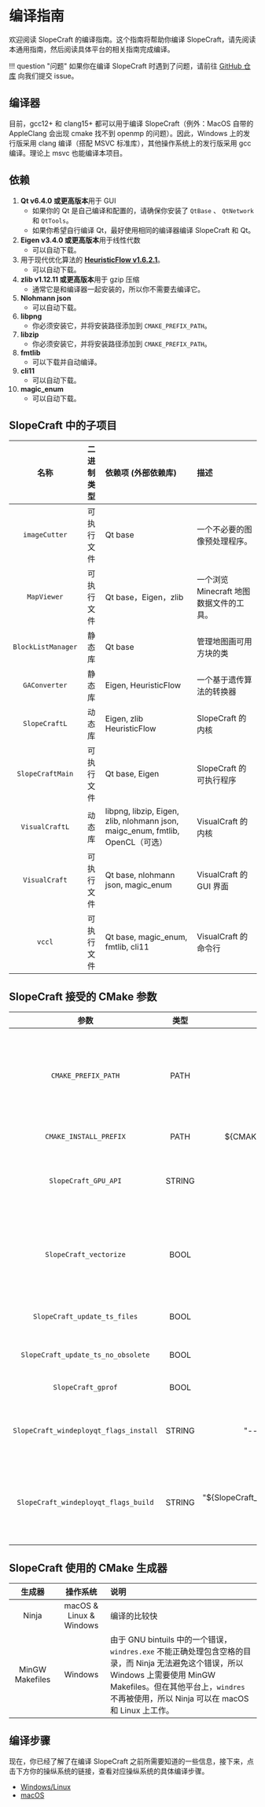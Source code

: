 # 编译指南

欢迎阅读 SlopeCraft 的编译指南。这个指南将帮助你编译 SlopeCraft，请先阅读本通用指南，然后阅读具体平台的相关指南完成编译。

!!! question "问题"
    如果你在编译 SlopeCraft 时遇到了问题，请前往 [GitHub 仓库](https://github.com/SlopeCraft/SlopeCraft/issues) 向我们提交 issue。

## 编译器

目前，gcc12+ 和 clang15+ 都可以用于编译 SlopeCraft（例外：MacOS 自带的 AppleClang 会出现 cmake 找不到 openmp 的问题）。因此，Windows 上的发行版采用 clang 编译（搭配 MSVC 标准库），其他操作系统上的发行版采用 gcc 编译。理论上 msvc 也能编译本项目。

## 依赖

1. **Qt v6.4.0 或更高版本**用于 GUI
    - 如果你的 Qt 是自己编译和配置的，请确保你安装了 `QtBase` 、 `QtNetwork` 和 `QtTools`。
    - 如果你希望自行编译 Qt，最好使用相同的编译器编译 SlopeCraft 和 Qt。
2. **Eigen v3.4.0 或更高版本**用于线性代数
     - 可以自动下载。
3. 用于现代优化算法的 [**HeuristicFlow v1.6.2.1**](https://github.com/ToKiNoBug/HeuristicFlow)。
     - 可以自动下载。
4. **zlib v1.12.11 或更高版本**用于 gzip 压缩
     - 通常它是和编译器一起安装的，所以你不需要去编译它。
5. **Nlohmann json**
     - 可以自动下载。
6. **libpng**
     - 你必须安装它，并将安装路径添加到 `CMAKE_PREFIX_PATH`。
7. **libzip**
     - 你必须安装它，并将安装路径添加到 `CMAKE_PREFIX_PATH`。
8. **fmtlib**
     - 可以下载并自动编译。
9. **cli11**
     - 可以自动下载。
10. **magic_enum**
     - 可以自动下载。

## SlopeCraft 中的子项目

|        名称        | 二进制类型 | 依赖项 (外部依赖库)                                                            | 描述                                    |
| :----------------: | :--------: | :----------------------------------------------------------------------------- | :-------------------------------------- |
|   `imageCutter`    | 可执行文件 | Qt base                                                                        | 一个不必要的图像预处理程序。            |
|    `MapViewer`     | 可执行文件 | Qt base，Eigen，zlib                                                           | 一个浏览 Minecraft 地图数据文件的工具。 |
| `BlockListManager` |   静态库   | Qt base                                                                        | 管理地图画可用方块的类                  |
|   `GAConverter`    |   静态库   | Eigen, HeuristicFlow                                                           | 一个基于遗传算法的转换器                |
|   `SlopeCraftL`    |   动态库   | Eigen, zlib HeuristicFlow                                                      | SlopeCraft 的内核                       |
|  `SlopeCraftMain`  | 可执行文件 | Qt base, Eigen                                                                 | SlopeCraft 的可执行程序                 |
|   `VisualCraftL`   |   动态库   | libpng, libzip, Eigen, zlib, nlohmann json, maigc_enum, fmtlib, OpenCL（可选） | VisualCraft 的内核                      |
|   `VisualCraft`    | 可执行文件 | Qt base, nlohmann json, magic_enum                                             | VisualCraft 的 GUI 界面                 |
|       `vccl`       | 可执行文件 | Qt base, magic_enum, fmtlib, cli11                                             | VisualCraft 的命令行                    |

## SlopeCraft 接受的 CMake 参数

|                  参数                  |  类型  |                      默认值                       | 说明                                                                           |
| :------------------------------------: | :----: | :-----------------------------------------------: | :----------------------------------------------------------------------------- |
|          `CMAKE_PREFIX_PATH`           |  PATH  |                        ""                         | 告诉 cmake 在哪里可以找到 Qt、zlib、libpng、libzip 和 GPU api sdk（如 OpenCL） |
|         `CMAKE_INSTALL_PREFIX`         |  PATH  |            ${CMAKE_BINARY_DIR}/install            | 在哪里安装 SlopeCraft。                                                        |
|          `SlopeCraft_GPU_API`          | STRING |                     "OpenCL"                      | 用于计算的显卡 API。有效值 : OpenCL, None. 可能支持 Metal。                    |
|         `SlopeCraft_vectorize`         |  BOOL  |                       true                        | 启用 AVX 和 AVX2 指令集，这可以提高允运行速度，但在较老的电脑上将不能使用      |
|      `SlopeCraft_update_ts_files`      |  BOOL  |                       false                       | 是否在构建前更新 ts 文件。                                                     |
|   `SlopeCraft_update_ts_no_obsolete`   |  BOOL  |                       false                       | 从 ts 文件中删除过时的翻译。                                                   |
|           `SlopeCraft_gprof`           |  BOOL  |                       false                       | 用 gprof 分析性能。                                                            |
| `SlopeCraft_windeployqt_flags_install` | STRING |                "--no-translations"                | 安装时传递给 windeployqt 的参数（仅 windows 有效）                             |
|  `SlopeCraft_windeployqt_flags_build`  | STRING | "${SlopeCraft_windeployqt_flags_install};--force" | 在编译之后，传递给 windeployqt 的参数（仅用于调试，仅 windows 有效）           |

## SlopeCraft 使用的 CMake 生成器

|     生成器      |        操作系统         | 说明                                                                                                                                                                                                                          |
| :-------------: | :---------------------: | :---------------------------------------------------------------------------------------------------------------------------------------------------------------------------------------------------------------------------- |
|      Ninja      | macOS & Linux & Windows | 编译的比较快                                                                                                                                                                                                                  |
| MinGW Makefiles |         Windows         | 由于 GNU bintuils 中的一个错误，`windres.exe` 不能正确处理包含空格的目录，而 Ninja 无法避免这个错误，所以 Windows 上需要使用 MinGW Makefiles。但在其他平台上，`windres` 不再被使用，所以 Ninja 可以在 macOS 和 Linux 上工作。 |

## 编译步骤

现在，你已经了解了在编译 SlopeCraft 之前所需要知道的一些信息，接下来，点击下方你的操纵系统的链接，查看对应操纵系统的具体编译步骤。

- [Windows/Linux](Windows-Linux.md)
- [macOS](macOS.md)
